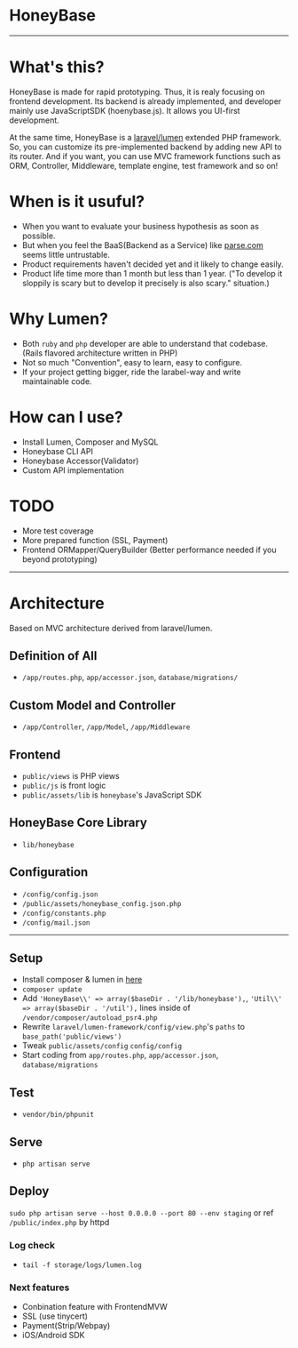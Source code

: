 # HoneyBase

---

# What's this?
HoneyBase is made for rapid prototyping. Thus, it is realy focusing on frontend development. Its backend is already implemented, and developer mainly use JavaScriptSDK (hoenybase.js). It allows you UI-first development.

At the same time, HoneyBase is a [laravel/lumen](http://lumen.laravel.com/) extended PHP framework. So, you can customize its pre-implemented backend by adding new API to its router. And if you want, you can use MVC framework functions such as ORM, Controller, Middleware, template engine, test framework and so on!

# When is it usuful?
- When you want to evaluate your business hypothesis as soon as possible.
- But when you feel the BaaS(Backend as a Service) like [parse.com](parse.com) seems little untrustable.
- Product requirements haven't decided yet and it likely to change easily.
- Product life time more than 1 month but less than 1 year. ("To develop it sloppily is scary but to develop it precisely is also scary." situation.)

# Why Lumen?
- Both `ruby` and `php` developer are able to understand that codebase. (Rails flavored architecture written in PHP)
- Not so much "Convention", easy to learn, easy to configure.
- If your project getting bigger, ride the larabel-way and write maintainable code.

# How can I use?
- Install Lumen, Composer and MySQL
- Honeybase CLI API
- Honeybase Accessor(Validator)
- Custom API implementation

# TODO
- More test coverage
- More prepared function (SSL, Payment)
- Frontend ORMapper/QueryBuilder (Better performance needed if you beyond prototyping)

---

# Architecture

Based on MVC architecture derived from laravel/lumen.

## Definition of All
- `/app/routes.php`, `app/accessor.json`, `database/migrations/`

## Custom Model and Controller
- `/app/Controller`, `/app/Model`, `/app/Middleware`

## Frontend
- `public/views` is PHP views
- `public/js` is front logic
- `public/assets/lib` is `honeybase`'s JavaScript SDK

## HoneyBase Core Library
- `lib/honeybase`

## Configuration
- `/config/config.json`
- `/public/assets/honeybase_config.json.php`
- `/config/constants.php`
- `/config/mail.json`

---

## Setup
- Install composer & lumen in [here](http://lumen.laravel.com/docs/installation#install-composer)
- `composer update`
- Add `'HoneyBase\\' => array($baseDir . '/lib/honeybase'),`, `'Util\\' => array($baseDir . '/util'),` lines inside of  `/vendor/composer/autoload_psr4.php`
- Rewrite `laravel/lumen-framework/config/view.php`'s `paths` to `base_path('public/views')`
- Tweak `public/assets/config` `config/config`
- Start coding from `app/routes.php`, `app/accessor.json`, `database/migrations`

## Test
- `vendor/bin/phpunit`

## Serve
- `php artisan serve`

## Deploy
`sudo php artisan serve --host 0.0.0.0 --port 80 --env staging`
or
ref `/public/index.php` by httpd

### Log check
- `tail -f storage/logs/lumen.log`

### Next features
- Conbination feature with FrontendMVW
- SSL (use tinycert)
- Payment(Strip/Webpay)
- iOS/Android SDK
